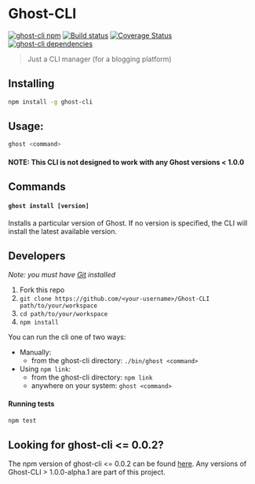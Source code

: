# Ghost-CLI

[![ghost-cli npm](https://travis-ci.org/TryGhost/Ghost-CLI.svg?branch=master)](https://travis-ci.org/TryGhost/Ghost-CLI)
[![Build status](https://ci.appveyor.com/api/projects/status/nsq2yxgbgigm0d96?svg=true)](https://ci.appveyor.com/project/acburdine/ghost-cli)
[![Coverage Status](https://coveralls.io/repos/github/TryGhost/Ghost-CLI/badge.svg?branch=master)](https://coveralls.io/github/TryGhost/Ghost-CLI?branch=master)
[![ghost-cli dependencies](https://david-dm.org/TryGhost/Ghost-CLI.svg)](https://david-dm.org/TryGhost/Ghost-CLI)

> Just a CLI manager (for a blogging platform)

## Installing

```sh
npm install -g ghost-cli
```

## Usage:

```sh
ghost <command>
```

#### NOTE: This CLI is not designed to work with any Ghost versions < 1.0.0

## Commands

#### `ghost install [version]`

Installs a particular version of Ghost. If no version is specified, the CLI will install the latest available version.

## Developers

*Note: you must have [Git](https://git-scm.com/) installed*

1. Fork this repo
2. `git clone https://github.com/<your-username>/Ghost-CLI path/to/your/workspace`
3. `cd path/to/your/workspace`
4. `npm install`

You can run the cli one of two ways:

- Manually:
    - from the ghost-cli directory: `./bin/ghost <command>`
- Using `npm link`:
    - from the ghost-cli directory: `npm link`
    - anywhere on your system: `ghost <command>`

#### Running tests

```sh
npm test
```

## Looking for ghost-cli <= 0.0.2?

The npm version of ghost-cli <= 0.0.2 can be found [here](https://github.com/jeffdonthemic/ghost-cli). Any versions of Ghost-CLI > 1.0.0-alpha.1 are part of this project.
